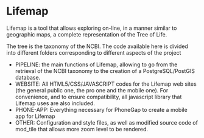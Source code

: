 # Lifemap

Lifemap is a tool that allows exploring on-line, in a manner similar to geographic maps, a complete representation of the Tree of Life. 

The tree is the taxonomy of the NCBI. The code available here is divided into different folders corresponding to different aspects of the project
* PIPELINE: the main functions of Lifemap, allowing to go from the retrieval of the NCBI taxonomy to the creation of a PostgreSQL/PostGIS database. 
* WEBSITE: All HTML5/CSS/JAVASCRIPT codes for the Lifemap web sites (the general public one, the pro one and the mobile one). For convenience, and to ensure compatibility, all javascript library that Lifemap uses are also included.
* PHONE-APP: Everything necessary for PhoneGap to create a mobile app for Lifemap
* OTHER: Configuration and style files, as well as modified source code of mod_tile that allows more zoom level to be rendered.


